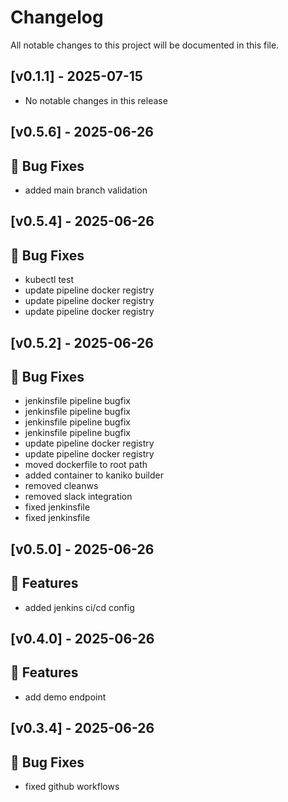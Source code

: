 # Changelog

All notable changes to this project will be documented in this file.
## [v0.1.1] - 2025-07-15

- No notable changes in this release

## [v0.5.6] - 2025-06-26

## 🐛 Bug Fixes

- added main branch validation

## [v0.5.4] - 2025-06-26

## 🐛 Bug Fixes

- kubectl test
- update pipeline docker registry
- update pipeline docker registry
- update pipeline docker registry

## [v0.5.2] - 2025-06-26

## 🐛 Bug Fixes

- jenkinsfile pipeline bugfix
- jenkinsfile pipeline bugfix
- jenkinsfile pipeline bugfix
- jenkinsfile pipeline bugfix
- update pipeline docker registry
- update pipeline docker registry
- moved dockerfile to root path
- added container to kaniko builder
- removed cleanws
- removed slack integration
- fixed jenkinsfile
- fixed jenkinsfile

## [v0.5.0] - 2025-06-26

## 🚀 Features

- added jenkins ci/cd config

## [v0.4.0] - 2025-06-26

## 🚀 Features

- add demo endpoint

## [v0.3.4] - 2025-06-26

## 🐛 Bug Fixes

- fixed github workflows


